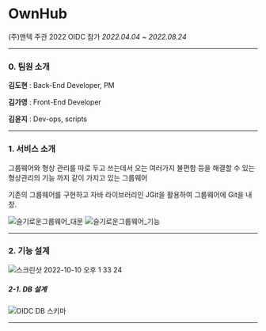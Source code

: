 # OwnHub

(주)맨텍 주관 2022 OIDC 참가 *2022.04.04 ~ 2022.08.24*

---

### 0. 팀원 소개

**김도현** : Back-End Developer, PM

**김가영** : Front-End Developer

**김윤지** : Dev-ops, scripts

---

### 1. 서비스 소개

그룹웨어와 형상 관리를 따로 두고 쓰는데서 오는 여러가지 불편함 등을 해결할 수 있는 형상관리의 기능 까지 같이 가지고 있는 그룹웨어

기존의 그룹웨어를 구현하고 자바 라이브러리인 JGit을 활용하여 그룹웨어에 Git을 내장.

![슬기로운그룹웨어_대문](https://user-images.githubusercontent.com/38778937/171120960-829b48b6-89be-48c0-801d-d83b972065a5.jpg)
![슬기로운그룹웨어_기능](https://user-images.githubusercontent.com/38778937/171120976-58d389bc-7d23-445a-9a52-78617638fa36.jpg)

---

### 2. 기능 설계

![스크린샷 2022-10-10 오후 1 33 24](https://user-images.githubusercontent.com/73100987/194799737-25df8150-c638-40d4-9eab-9bd2168472a2.png)

##### 2-1. DB 설계

![OIDC DB 스키마](https://user-images.githubusercontent.com/73100987/194799779-8ff57c96-2695-4c20-99df-696c485aa945.png)

---
